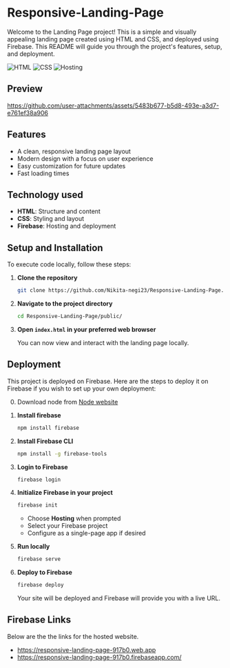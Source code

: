 # Responsive-Landing-Page
Welcome to the Landing Page project! This is a simple and visually appealing landing page created using HTML and CSS, and deployed using Firebase. This README will guide you through the project's features, setup, and deployment.


![HTML](https://img.shields.io/badge/Markup_Language-HTML-brightgreen) 
![CSS](https://img.shields.io/badge/Styling-CSS-orange)
![Hosting](https://img.shields.io/badge/Hosting-Firebase-blue)

## Preview

https://github.com/user-attachments/assets/5483b677-b5d8-493e-a3d7-e761ef38a906

## Features
- A clean, responsive landing page layout
- Modern design with a focus on user experience
- Easy customization for future updates
- Fast loading times


## Technology used
- **HTML**: Structure and content
- **CSS**: Styling and layout
- **Firebase**: Hosting and deployment

## Setup and Installation

To execute code locally, follow these steps:

1. **Clone the repository**

   ```bash
   git clone https://github.com/Nikita-negi23/Responsive-Landing-Page.git
   ```

2. **Navigate to the project directory**

   ```bash
   cd Responsive-Landing-Page/public/
   ```

3. **Open `index.html` in your preferred web browser**

   You can now view and interact with the landing page locally.

## Deployment

This project is deployed on Firebase. Here are the steps to deploy it on Firebase if you wish to set up your own deployment:

0. Download node from [Node website](https://nodejs.org/en/download)

1. **Install firebase**
    ```bash
    npm install firebase
    ```

2. **Install Firebase CLI**

   ```bash
   npm install -g firebase-tools
   ```

3. **Login to Firebase**

   ```bash
   firebase login
   ```

4. **Initialize Firebase in your project**

   ```bash
   firebase init
   ```

   - Choose **Hosting** when prompted
   - Select your Firebase project
   - Configure as a single-page app if desired

5. **Run locally**
    ```bash
    firebase serve
    ```
    
5. **Deploy to Firebase**

   ```bash
   firebase deploy
   ```

   Your site will be deployed and Firebase will provide you with a live URL.

## Firebase Links
Below are the the links for the hosted website.

- https://responsive-landing-page-917b0.web.app
- https://responsive-landing-page-917b0.firebaseapp.com/